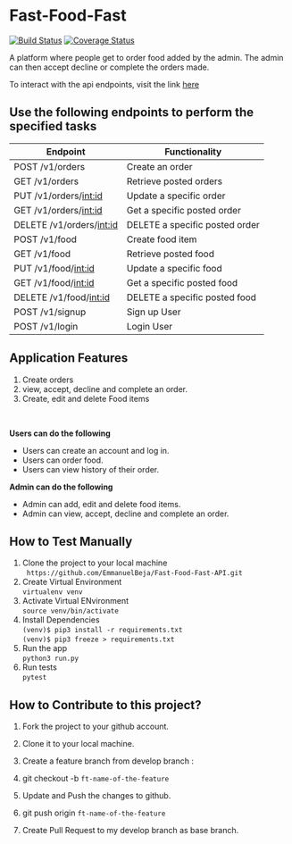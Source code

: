 # Fast-Food-Fast
[![Build Status](https://travis-ci.org/EmmanuelBeja/Fast-Food-Fast.svg?branch=ft-fooditem-creation-160539829)](https://travis-ci.org/EmmanuelBeja/Fast-Food-Fast) [![Coverage Status](https://coveralls.io/repos/github/EmmanuelBeja/Fast-Food-Fast/badge.svg?branch=ft-fooditem-creation-160539829)](https://coveralls.io/github/EmmanuelBeja/Fast-Food-Fast?branch=ft-fooditem-creation-160539829)


A platform where people get to order food added by the admin. The admin can then accept decline or complete the orders made.


 To interact with the api endpoints, visit the link [here](https://emmanuelbeja-fast-food-fast.herokuapp.com/v1/orders)<br>

## Use the following endpoints to perform the specified tasks

| 	Endpoint                       | Functionality                                  |                  
| ---------------------------------| -----------------------------------------------|
| POST /v1/orders                  | Create an order                                |
| GET /v1/orders                   | Retrieve posted orders                         |
| PUT /v1/orders/<int:id>          | Update a specific order                        |                         
| GET /v1/orders/<int:id>          | Get a specific posted order                    |
| DELETE /v1/orders/<int:id>       | DELETE a specific posted order                 |
| POST /v1/food                    | Create food item                               |
| GET /v1/food                     | Retrieve posted food                           |
| PUT /v1/food/<int:id>            | Update a specific food                         |                         
| GET /v1/food/<int:id>            | Get a specific posted food                     |
| DELETE /v1/food/<int:id>         | DELETE a specific posted food                  |
| POST /v1/signup                  | Sign up User                                   |
| POST /v1/login                   | Login User                                     |


## Application Features

1. Create orders
2. view, accept, decline and complete an order.
3. Create, edit and delete Food items

<br>

**Users can do the following**

* Users can create an account and log in.
* Users can order food.
* Users can view history of their order.

**Admin can do the following**
* Admin can add, edit and delete food items.
* Admin can view, accept, decline and complete an order.

## How to Test Manually
1. Clone the project to your local machine <br>
		` https://github.com/EmmanuelBeja/Fast-Food-Fast-API.git`
2. Create Virtual Environment <br>
		`virtualenv venv`
3. Activate Virtual ENvironment<br>
		`source venv/bin/activate`
4. Install Dependencies<br>
		`(venv)$ pip3 install -r requirements.txt` <br>
		`(venv)$ pip3 freeze > requirements.txt` <br>
5. Run the app <br>
		`python3 run.py`<br>
6. Run tests <br>
		`pytest`
		<br>
## How to Contribute to this project?

1. Fork the project to your github account.

2. Clone it to your local machine.

3. Create a feature branch from develop branch :

4. git checkout -b `ft-name-of-the-feature`

5. Update and Push the changes to github.

6. git push origin `ft-name-of-the-feature`

7. Create Pull Request to my develop branch as base branch.
